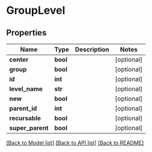 # GroupLevel

## Properties
Name | Type | Description | Notes
------------ | ------------- | ------------- | -------------
**center** | **bool** |  | [optional] 
**group** | **bool** |  | [optional] 
**id** | **int** |  | [optional] 
**level_name** | **str** |  | [optional] 
**new** | **bool** |  | [optional] 
**parent_id** | **int** |  | [optional] 
**recursable** | **bool** |  | [optional] 
**super_parent** | **bool** |  | [optional] 

[[Back to Model list]](../README.md#documentation-for-models) [[Back to API list]](../README.md#documentation-for-api-endpoints) [[Back to README]](../README.md)

